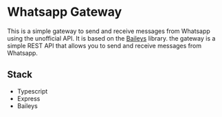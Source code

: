 # Whatsapp Gateway

This is a simple gateway to send and receive messages from Whatsapp using the unofficial API. It is based on the [Baileys](https://github.com/WhiskeySockets/Baileys) library. the gateway is a simple REST API that allows you to send and receive messages from Whatsapp.

## Stack

- Typescript
- Express
- Baileys
